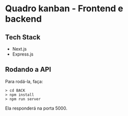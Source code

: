 # Quadro kanban - Frontend e backend

## Tech Stack 

* Next.js
* Express.js

## Rodando a API

Para rodá-la, faça:

```console
> cd BACK
> npm install
> npm run server
```

Ela responderá na porta 5000.
